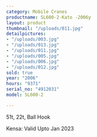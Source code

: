 ```yaml
---
category: Mobile Cranes
productname: SL600-2-Kato -2006y
layout: product
thumbnail: "/uploads/011.jpg"
detailpictures:
- "/uploads/003.jpg"
- "/uploads/013.jpg"
- "/uploads/011.jpg"
- "/uploads/005.jpg"
- "/uploads/006.jpg"
- "/uploads/012.jpg"
sold: true
year: "2006"
hours: "9371"
serial_no: "4912031"
model: SL600-2

---
```

51t, 22t, Ball Hook

Kensa: Valid Upto Jan 2023